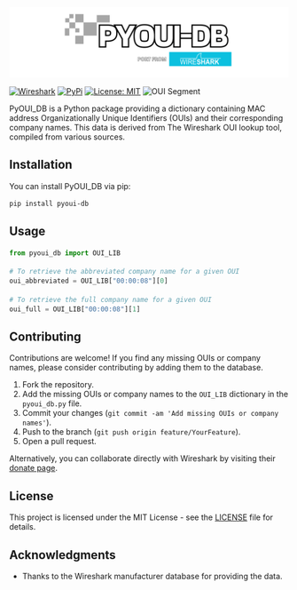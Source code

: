 ![Logo](/logo/logo.png)

[![Wireshark](https://img.shields.io/badge/From-WireShark-blue.svg)](https://www.wireshark.org/tools/oui-lookup.html)
[![PyPi](https://img.shields.io/badge/PyPi-Available-green.svg)](https://opensource.org/licenses/MIT)
[![License: MIT](https://img.shields.io/badge/License-MIT-yellow.svg)](LICENSE)
![OUI Segment](https://img.shields.io/badge/Available_OUI-50337-red.svg)

PyOUI_DB is a Python package providing a dictionary containing MAC address Organizationally Unique Identifiers (OUIs) and their corresponding company names. This data is derived from The Wireshark OUI lookup tool, compiled from various sources.

## Installation

You can install PyOUI_DB via pip:

```bash
pip install pyoui-db
```

## Usage

```python
from pyoui_db import OUI_LIB

# To retrieve the abbreviated company name for a given OUI
oui_abbreviated = OUI_LIB["00:00:08"][0]

# To retrieve the full company name for a given OUI
oui_full = OUI_LIB["00:00:08"][1]
```

## Contributing

Contributions are welcome! If you find any missing OUIs or company names, please consider contributing by adding them to the database.

1. Fork the repository.
2. Add the missing OUIs or company names to the `OUI_LIB` dictionary in the `pyoui_db.py` file.
3. Commit your changes (`git commit -am 'Add missing OUIs or company names'`).
4. Push to the branch (`git push origin feature/YourFeature`).
5. Open a pull request.

Alternatively, you can collaborate directly with Wireshark by visiting their [donate page](https://wiresharkfoundation.org/donate/).


## License

This project is licensed under the MIT License - see the [LICENSE](LICENSE) file for details.

## Acknowledgments

- Thanks to the Wireshark manufacturer database for providing the data.
